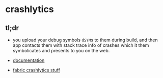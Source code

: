 # crashlytics

## tl;dr

* you upload your debug symbols `dSYM`s to them during build, and then app contacts them with stack trace info of crashes which it them symbolicates and presents to you on the web.

* [documentation](https://docs.fabric.io/appledocs/Crashlytics/index.html)
* [fabric crashlytics stuff](https://fabric.io/kits/ios/crashlytics)
